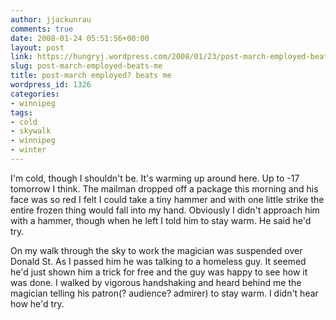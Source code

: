 ```yaml
---
author: jjackunrau
comments: true
date: 2008-01-24 05:51:56+00:00
layout: post
link: https://hungryj.wordpress.com/2008/01/23/post-march-employed-beats-me/
slug: post-march-employed-beats-me
title: post-march employed? beats me
wordpress_id: 1326
categories:
- winnipeg
tags:
- cold
- skywalk
- winnipeg
- winter
---
```


I'm cold, though I shouldn't be. It's warming up around here. Up to -17 tomorrow I think. The mailman dropped off a package this morning and his face was so red I felt I could take a tiny hammer and with one little strike the entire frozen thing would fall into my hand. Obviously I didn't approach him with a hammer, though when he left I told him to stay warm. He said he'd try.

On my walk through the sky to work the magician was suspended over Donald St. As I passed him he was talking to a homeless guy. It seemed he'd just shown him a trick for free and the guy was happy to see how it was done. I walked by vigorous handshaking and heard behind me the magician telling his patron(? audience? admirer) to stay warm. I didn't hear how he'd try. 
